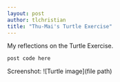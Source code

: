 ```yaml
---
layout: post
author: tlchristian
title: "Thu-Mai's Turtle Exercise"
---
```


My reflections on the Turtle Exercise.

```
post code here
```

Screenshot:
![Turtle image](file path)
